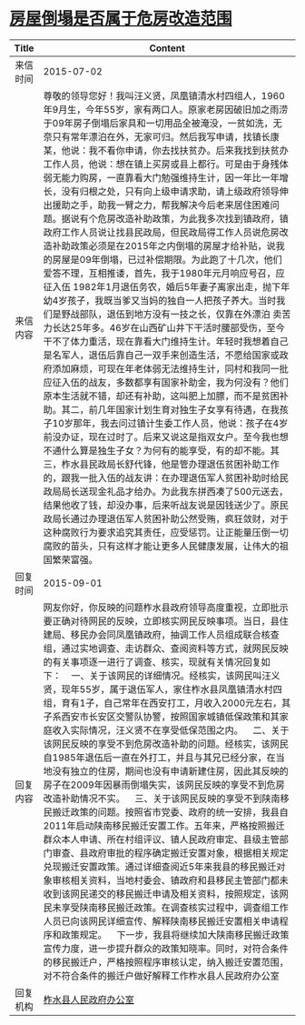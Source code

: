 # <a href="http://www.shangluo.gov.cn/zmhd/ldxxxx.jsp?urltype=leadermail.LeaderMailContentUrl&wbtreeid=1112&leadermailid=3230">房屋倒塌是否属于危房改造范围</a>
| Title |                                                                                                                                                                                                                                                                                                                                                                                                                                                                               Content                                                                                                                                                                                                                                                                                                                                                                                                                                                                               |
|:-----:|---------------------------------------------------------------------------------------------------------------------------------------------------------------------------------------------------------------------------------------------------------------------------------------------------------------------------------------------------------------------------------------------------------------------------------------------------------------------------------------------------------------------------------------------------------------------------------------------------------------------------------------------------------------------------------------------------------------------------------------------------------------------------------------------------------------------------------------------------------------------------------------------------------------------------------------------------------------------|
| 来信时间  | 2015-07-02                                                                                                                                                                                                                                                                                                                                                                                                                                                                                                                                                                                                                                                                                                                                                                                                                                                                                                                                                          |
| 来信内容  | 尊敬的领导您好！我叫汪义贤，凤凰镇清水村四组人，1960年9月生，今年55岁，家有两口人。原家老房因破旧加之雨涝于09年房子倒塌后家具和一切用品全被淹没，一贫如洗，无奈只有常年漂泊在外，无家可归。然后我写申请，找镇长康某，他说：我不看你申请，你去找扶贫办。后来我找到扶贫办工作人员，他说：想在镇上买房或县上都行。可是由于身残体弱无能力购房，一直靠看大门勉强维持生计，因一年比一年增长，没有归根之处，只有向上级申请求助，请上级政府领导伸出援助之手，助我一臂之力，帮我解决今后老来居住困难问题。据说有个危房改造补助政策，为此我多次找到镇政府，镇政府工作人员说让找县民政局，但民政局得工作人员说危房改造补助政策必须是在2015年之内倒塌的房屋才给补贴，说我的房屋是09年倒塌，已过补偿期限。为此跑了十几次，他们爱答不理，互相推诿，首先，我于1980年元月响应号召，应征入伍 1982年1月退伍务农，婚后5年妻子离家出走，抛下年幼4岁孩子，我既当爹又当妈的独自一人把孩子养大。当时我们是野战部队，退伍到地方没有一技之长，仅靠在外漂泊 卖苦力长达25年多。46岁在山西矿山井下干活时腰部受伤，至今干不了体力重活，现在靠看大门维持生计。年轻时我想着自己是名军人，退伍后靠自己一双手来创造生活，不愿给国家或政府添加麻烦，可现在年老体弱无法维持生计，同村和我同一批应征入伍的战友，多数都享有国家补助金，我为何没有？他们原本生活就不错，却还有补助，这叫肥上加膘，而不是贫困补助。其二，前几年国家计划生育对独生子女享有待遇，在我孩子10岁那年，我去问过镇计生委工作人员，他说：孩子在4岁前没办证，现在过时了。后来又说这是指双女户。至今我也想不通什么算是独生子女？为何有的能享受，有的却不能。其三，柞水县民政局长舒代锋，他是管办理退伍贫困补助工作的，跟我一批入伍的战友讲：在办理退伍军人贫困补助时给民政局局长送现金礼品才给办。为此我东拼西凑了500元送去，结果他收了钱，却没办事，后来听战友说是因钱送少了。原民政局长通过办理退伍军人贫困补助公然受贿，疯狂敛财，对于这种腐败行为要求追究其责任，应受惩罚。让正能量压倒一切腐败的苗头，只有这样才能让更多人民健康发展，让伟大的祖国繁荣富强。 |
| 回复时间  | 2015-09-01                                                                                                                                                                                                                                                                                                                                                                                                                                                                                                                                                                                                                                                                                                                                                                                                                                                                                                                                                          |
| 回复内容  | 网友你好，你反映的问题柞水县政府领导高度重视，立即批示要正确对待网民的反映，立即核实网民反映事项。当日，县住建局、移民办会同凤凰镇政府，抽调工作人员组成联合核查组，通过实地调查、走访群众、查阅资料等方式，就网民反映的有关事项逐一进行了调查、核实，现就有关情况回复如下：    一、关于该网民的详细情况。经核实，该网民叫汪义贤，现年55岁，属于退伍军人，家住柞水县凤凰镇清水村四组，育有1子，自己常年在西安打工，月收入2000元左右，其子系西安市长安区交警队协警，按照国家城镇低保政策和其家庭收入实际情况，汪义贤不在享受低保范围之内。    二、关于该网民反映的享受不到危房改造补助的问题。经核实，该网民自1985年退伍后一直在外打工，并且与其兄已经分家，在当地没有独立的住房，期间也没有申请新建住房，因此其反映的房子在2009年因暴雨倒塌失实，该网民反映的享受不到危房改造补助情况不实。    三、关于该网民反映的享受不到陕南移民搬迁政策的问题。按照省市党委、政府的统一安排，我县自2011年启动陕南移民搬迁安置工作。五年来，严格按照搬迁群众本人申请、所在村组评议、镇人民政府审定、县级主管部门审查、县政府审批的程序确定搬迁安置对象，根据相关规定兑现搬迁安置政策。通过详细查阅近5年来我县的移民搬迁对象审核相关资料，当地村委会、镇政府和县移民主管部门都未收到该网民递交的移民搬迁申请及相关资料，按照规定，该网民未享受陕南移民搬迁政策。在调查核实过程中，调查组工作人员已向该网民详细宣传、解释陕南移民搬迁安置相关申请程序和政策规定。    下一步，我县将继续加大陕南移民搬迁政策宣传力度，进一步提升群众的政策知晓率。同时，对符合条件的移民搬迁户，严格按照程序审核认定，纳入搬迁安置范围，对不符合条件的搬迁户做好解释工作柞水县人民政府办公室                                                                                                                                                                    |
| 回复机构  | <a href="../../category/agencies/柞水县人民政府办公室.md">柞水县人民政府办公室</a>                                                                                                                                                                                                                                                                                                                                                                                                                                                                                                                                                                                                                                                                                                                                                                                                                                                                                                      |